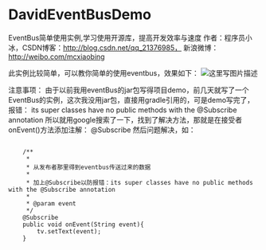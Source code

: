 # DavidEventBusDemo
EventBus简单使用实例,学习使用开源库，提高开发效率与速度
作者：程序员小冰，CSDN博客：http://blog.csdn.net/qq_21376985， 
新浪微博：http://weibo.com/mcxiaobing

此实例比较简单，可以教你简单的使用eventbus，效果如下：
![这里写图片描述](http://img.blog.csdn.net/20160905104057953)

注意事项：
由于以前我用eventBus的jar包写得项目demo，前几天就写了一个EventBus的实例，这次我没用jar包，直接用gradle引用的，可是demo写完了，报错：
its super classes have no public methods with the @Subscribe annotation
所以就用google搜索了一下，找到了解决方法，那就是在接受者
onEvent()方法添加注解：  @Subscribe 然后问题解决，如：

```

    /**
     *
     * 从发布者那里得到eventbus传送过来的数据
     *
     * 加上@Subscribe以防报错：its super classes have no public methods with the @Subscribe annotation
     *
     * @param event
     */
    @Subscribe
    public void onEvent(String event){
        tv.setText(event);
    }
```
